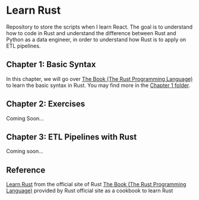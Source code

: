 # Learn Rust
Repository to store the scripts when I learn React. The goal is to understand how to code in Rust and understand the difference between Rust and Python as a data engineer, in order to understand how Rust is to apply on ETL pipelines.

## Chapter 1: Basic Syntax
In this chapter, we will go over <a href="https://doc.rust-lang.org/book/title-page.html">The Book (The Rust Programming Language)</a> to learn the basic syntax in Rust. You may find more in the <a href="https://github.com/jacquessham/learn_rust/tree/main/ch1">Chapter 1 folder</a>.

## Chapter 2: Exercises
Coming Soon...

## Chapter 3: ETL Pipelines with Rust
Coming soon...

## Reference
<a href="https://www.rust-lang.org/learn">Learn Rust</a> from the official site of Rust
<a href="https://doc.rust-lang.org/book/title-page.html">The Book (The Rust Programming Language)</a> provided by Rust official site as a cookbook to learn Rust